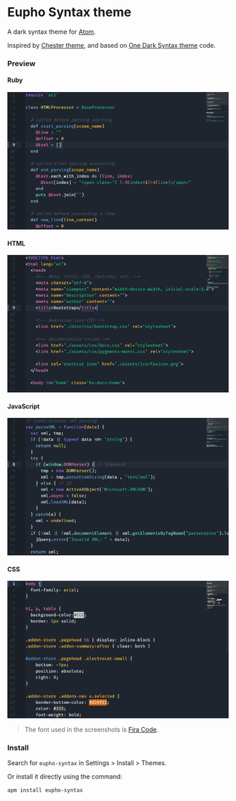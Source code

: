 # Eupho Syntax theme

A dark syntax theme for [Atom](https://atom.io/).

Inspired by [Chester theme](https://atom.io/themes/chester-atom-syntax),
and based on [One Dark Syntax theme](https://atom.io/themes/one-dark-syntax) code.

### Preview

#### Ruby
![](/screenshots/ruby.png)

#### HTML
![](/screenshots/html.png)

#### JavaScript
![](/screenshots/javascript.png)

#### CSS
![](/screenshots/css.png)

> The font used in the screenshots is [Fira Code](https://github.com/tonsky/FiraCode).

### Install

Search for `eupho-syntax` in Settings > Install > Themes.

Or install it directly using the command:

```shell
apm install eupho-syntax
```
